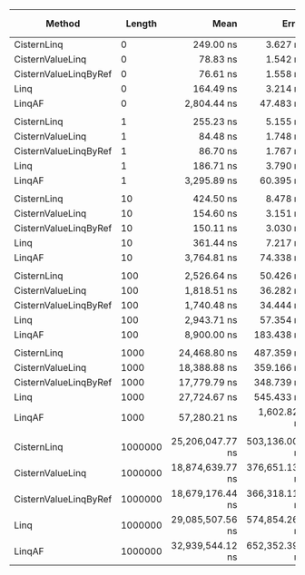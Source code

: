 ﻿|                Method |  Length |             Mean |          Error |           StdDev |           Median | Ratio | RatioSD |  Gen 0 | Gen 1 | Gen 2 | Allocated |
|---------------------- |-------- |-----------------:|---------------:|-----------------:|-----------------:|------:|--------:|-------:|------:|------:|----------:|
|           CisternLinq |       0 |        249.00 ns |       3.627 ns |         3.393 ns |        250.59 ns |  1.51 |    0.04 | 0.0706 |     - |     - |     296 B |
|      CisternValueLinq |       0 |         78.83 ns |       1.542 ns |         1.951 ns |         78.73 ns |  0.48 |    0.01 |      - |     - |     - |         - |
| CisternValueLinqByRef |       0 |         76.61 ns |       1.558 ns |         1.794 ns |         76.74 ns |  0.47 |    0.02 |      - |     - |     - |         - |
|                  Linq |       0 |        164.49 ns |       3.214 ns |         4.065 ns |        163.94 ns |  1.00 |    0.00 | 0.0515 |     - |     - |     216 B |
|                LinqAF |       0 |      2,804.44 ns |      47.483 ns |        90.342 ns |      2,800.00 ns | 17.30 |    0.75 |      - |     - |     - |         - |
|                       |         |                  |                |                  |                  |       |         |        |       |       |           |
|           CisternLinq |       1 |        255.23 ns |       5.155 ns |         9.933 ns |        257.89 ns |  1.37 |    0.07 | 0.0706 |     - |     - |     296 B |
|      CisternValueLinq |       1 |         84.48 ns |       1.748 ns |         3.015 ns |         85.74 ns |  0.45 |    0.02 |      - |     - |     - |         - |
| CisternValueLinqByRef |       1 |         86.70 ns |       1.767 ns |         1.891 ns |         87.78 ns |  0.46 |    0.01 |      - |     - |     - |         - |
|                  Linq |       1 |        186.71 ns |       3.790 ns |         6.537 ns |        188.42 ns |  1.00 |    0.00 | 0.0515 |     - |     - |     216 B |
|                LinqAF |       1 |      3,295.89 ns |      60.395 ns |       150.405 ns |      3,300.00 ns | 17.85 |    1.01 |      - |     - |     - |         - |
|                       |         |                  |                |                  |                  |       |         |        |       |       |           |
|           CisternLinq |      10 |        424.50 ns |       8.478 ns |        17.508 ns |        433.22 ns |  1.17 |    0.07 | 0.0706 |     - |     - |     296 B |
|      CisternValueLinq |      10 |        154.60 ns |       3.151 ns |         6.850 ns |        155.05 ns |  0.43 |    0.02 |      - |     - |     - |         - |
| CisternValueLinqByRef |      10 |        150.11 ns |       3.030 ns |         6.715 ns |        152.64 ns |  0.42 |    0.03 |      - |     - |     - |         - |
|                  Linq |      10 |        361.44 ns |       7.217 ns |        15.992 ns |        362.46 ns |  1.00 |    0.00 | 0.0515 |     - |     - |     216 B |
|                LinqAF |      10 |      3,764.81 ns |      74.338 ns |       156.805 ns |      3,700.00 ns | 10.42 |    0.54 |      - |     - |     - |         - |
|                       |         |                  |                |                  |                  |       |         |        |       |       |           |
|           CisternLinq |     100 |      2,526.64 ns |      50.426 ns |       109.621 ns |      2,562.33 ns |  0.86 |    0.05 | 0.0687 |     - |     - |     296 B |
|      CisternValueLinq |     100 |      1,818.51 ns |      36.282 ns |        78.102 ns |      1,865.23 ns |  0.62 |    0.03 |      - |     - |     - |         - |
| CisternValueLinqByRef |     100 |      1,740.48 ns |      34.444 ns |        48.285 ns |      1,738.68 ns |  0.59 |    0.02 |      - |     - |     - |         - |
|                  Linq |     100 |      2,943.71 ns |      57.354 ns |        85.844 ns |      2,964.86 ns |  1.00 |    0.00 | 0.0496 |     - |     - |     216 B |
|                LinqAF |     100 |      8,900.00 ns |     183.438 ns |       517.390 ns |      8,900.00 ns |  2.94 |    0.18 |      - |     - |     - |         - |
|                       |         |                  |                |                  |                  |       |         |        |       |       |           |
|           CisternLinq |    1000 |     24,468.80 ns |     487.359 ns |       683.209 ns |     24,750.99 ns |  0.89 |    0.05 | 0.0610 |     - |     - |     296 B |
|      CisternValueLinq |    1000 |     18,388.88 ns |     359.166 ns |       399.212 ns |     18,543.49 ns |  0.66 |    0.03 |      - |     - |     - |         - |
| CisternValueLinqByRef |    1000 |     17,779.79 ns |     348.739 ns |       704.470 ns |     18,006.66 ns |  0.64 |    0.04 |      - |     - |     - |         - |
|                  Linq |    1000 |     27,724.67 ns |     545.433 ns |     1,185.727 ns |     28,322.39 ns |  1.00 |    0.00 | 0.0305 |     - |     - |     216 B |
|                LinqAF |    1000 |     57,280.21 ns |   1,602.820 ns |     4,624.503 ns |     55,650.00 ns |  2.06 |    0.20 |      - |     - |     - |         - |
|                       |         |                  |                |                  |                  |       |         |        |       |       |           |
|           CisternLinq | 1000000 | 25,206,047.77 ns | 503,136.001 ns | 1,083,053.320 ns | 25,532,710.94 ns |  0.86 |    0.05 |      - |     - |     - |     296 B |
|      CisternValueLinq | 1000000 | 18,874,639.77 ns | 376,651.134 ns |   857,825.231 ns | 18,943,318.75 ns |  0.65 |    0.03 |      - |     - |     - |         - |
| CisternValueLinqByRef | 1000000 | 18,679,176.44 ns | 366,318.112 ns |   756,510.424 ns | 18,999,135.94 ns |  0.64 |    0.04 |      - |     - |     - |         - |
|                  Linq | 1000000 | 29,085,507.56 ns | 574,854.262 ns | 1,065,529.234 ns | 29,559,200.00 ns |  1.00 |    0.00 |      - |     - |     - |     216 B |
|                LinqAF | 1000000 | 32,939,544.12 ns | 652,352.396 ns | 1,562,994.675 ns | 33,489,900.00 ns |  1.12 |    0.07 |      - |     - |     - |         - |